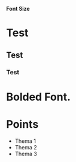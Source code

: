 **Font Size**

# Test
## Test
### Test

# **Bolded** Font.

# Points

- Thema 1
- Thema 2
- Thema 3
